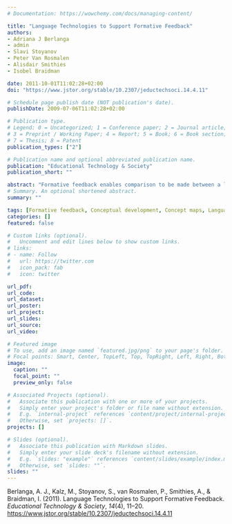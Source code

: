```yaml
---
# Documentation: https://wowchemy.com/docs/managing-content/

title: "Language Technologies to Support Formative Feedback"
authors:
- Adriana J Berlanga
- admin
- Slavi Stoyanov
- Peter Van Rosmalen
- Alisdair Smithies
- Isobel Braidman

date: 2011-10-01T11:02:28+02:00
doi: "https://www.jstor.org/stable/10.2307/jeductechsoci.14.4.11"

# Schedule page publish date (NOT publication's date).
publishDate: 2009-07-06T11:02:28+02:00

# Publication type.
# Legend: 0 = Uncategorized; 1 = Conference paper; 2 = Journal article;
# 3 = Preprint / Working Paper; 4 = Report; 5 = Book; 6 = Book section;
# 7 = Thesis; 8 = Patent
publication_types: ["2"]

# Publication name and optional abbreviated publication name.
publication: "Educational Technology & Society"
publication_short: ""

abstract: "Formative feedback enables comparison to be made between a learner’s current understanding and a desired learning goal. Obtaining this information is a time consuming task that most tutors cannot afford. We therefore wished to develop a support software tool, which provides tutors and learners with information that identifies a learner’s progress, and requires only limited human intervention. The central idea is to use language technologies to create concepts maps automatically from texts, such as students’ essays or Blogs. By comparing maps from students over time, or with maps created from tutor’s materials, or by other students, it should be possible to ascertain learners’ progress and identify remedial actions. We review existing tools for automatic construction of concepts maps and describe our initial explorations of one of these tools. This paper then introduces the theoretical background of the proposed tool, design considerations and requirements. An initial validation, which explored tutors’ perceptions of the tool showed that tutors found the approach relevant, but its implementation in practice requires to consider teachers’ practices, the tools already in use, as well as institutional policies."
# Summary. An optional shortened abstract.
summary: ""

tags: [Formative feedback, Conceptual development, Concept maps, Language Technologies]
categories: []
featured: false

# Custom links (optional).
#   Uncomment and edit lines below to show custom links.
# links:
# - name: Follow
#   url: https://twitter.com
#   icon_pack: fab
#   icon: twitter

url_pdf:
url_code:
url_dataset:
url_poster:
url_project:
url_slides:
url_source:
url_video:

# Featured image
# To use, add an image named `featured.jpg/png` to your page's folder. 
# Focal points: Smart, Center, TopLeft, Top, TopRight, Left, Right, BottomLeft, Bottom, BottomRight.
image:
  caption: ""
  focal_point: ""
  preview_only: false

# Associated Projects (optional).
#   Associate this publication with one or more of your projects.
#   Simply enter your project's folder or file name without extension.
#   E.g. `internal-project` references `content/project/internal-project/index.md`.
#   Otherwise, set `projects: []`.
projects: []

# Slides (optional).
#   Associate this publication with Markdown slides.
#   Simply enter your slide deck's filename without extension.
#   E.g. `slides: "example"` references `content/slides/example/index.md`.
#   Otherwise, set `slides: ""`.
slides: ""
---
```


Berlanga, A. J., Kalz, M., Stoyanov, S., van Rosmalen, P., Smithies, A., & Braidman, I. (2011). Language Technologies to Support Formative Feedback. *Educational Technology & Society*, *14*(4), 11–20. https://www.jstor.org/stable/10.2307/jeductechsoci.14.4.11